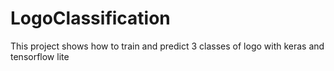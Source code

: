 # LogoClassification
This project shows how to train and predict 3 classes of logo with keras and tensorflow lite

